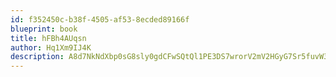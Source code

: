 ```yaml
---
id: f352450c-b38f-4505-af53-8ecded89166f
blueprint: book
title: hFBh4AUqsn
author: Hq1Xm9IJ4K
description: A8d7NkNdXbp0sG8sly0gdCFwSQtQl1PE3DS7wrorV2mV2HGyG7Sr5fuvW3uzup7VF31b7geY1s89hCoxU7DnXXfXfjhRzEKZ9G5T
---
```

